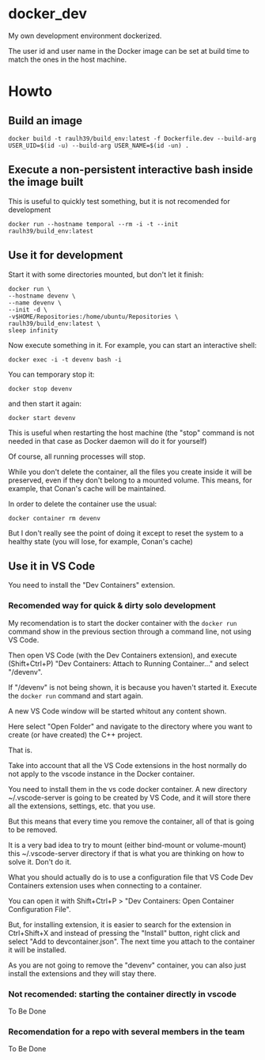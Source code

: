 # docker_dev

My own development environment dockerized.

The user id and user name in the Docker image can be set at build time to match the ones in the host machine.

# Howto

## Build an image

```
docker build -t raulh39/build_env:latest -f Dockerfile.dev --build-arg USER_UID=$(id -u) --build-arg USER_NAME=$(id -un) .
```

## Execute a non-persistent interactive bash inside the image built
This is useful to quickly test something, but it is not recomended for development
```
docker run --hostname temporal --rm -i -t --init raulh39/build_env:latest
```

## Use it for development

Start it with some directories mounted, but don't let it finish:

```
docker run \
--hostname devenv \
--name devenv \
--init -d \
-v$HOME/Repositories:/home/ubuntu/Repositories \
raulh39/build_env:latest \
sleep infinity
```

Now execute something in it. For example, you can start an interactive shell:
```
docker exec -i -t devenv bash -i
```

You can temporary stop it:
```
docker stop devenv
```
and then start it again:
```
docker start devenv
```
This is useful when restarting the host machine (the "stop" command is not needed in that case as Docker daemon will do it for yourself)

Of course, all running processes will stop.

While you don't delete the container, all the files you create inside it will be preserved, even if they don't belong to a mounted
volume. This means, for example, that Conan's cache will be maintained.

In order to delete the container use the usual:
```
docker container rm devenv
```
But I don't really see the point of doing it except to reset the system to a healthy state (you will lose, for example, Conan's cache)

## Use it in VS Code
You need to install the "Dev Containers" extension.

### Recomended way for quick & dirty solo development

My recomendation is to start the docker container with the `docker run` command show in the previous section through a command line, not using VS Code.

Then open VS Code (with the Dev Containers extension), and execute (Shift+Ctrl+P) "Dev Containers: Attach to Running Container..." and select "/devenv".

If "/devenv" is not being shown, it is because you haven't started it. Execute the `docker run` command and start again.

A new VS Code window will be started whitout any content shown.

Here select "Open Folder" and navigate to the directory where you want to create (or have created) the C++ project.

That is.

Take into account that all the VS Code extensions in the host normally do not apply to the vscode instance in the Docker container.

You need to install them in the vs code docker container. A new directory ~/.vscode-server is going to be created by VS Code, and it will store there all the extensions, settings, etc. that you use.

But this means that every time you remove the container, all of that is going to be removed.

It is a very bad idea to try to mount (either bind-mount or volume-mount) this ~/.vscode-server directory if that is what you are thinking on how to solve it. Don't do it.

What you should actually do is to use a configuration file that VS Code Dev Containers extension uses when connecting to a container.

You can open it with Shift+Ctrl+P > "Dev Containers: Open Container Configuration File".

But, for installing extension, it is easier to search for the extension in Ctrl+Shift+X and instead of pressing the "Install" button, right click and select "Add to devcontainer.json". The next time you attach to the container it will be installed.

As you are not going to remove the "devenv" container, you can also just install the extensions and they will stay there.

### Not recomended: starting the container directly in vscode
To Be Done

### Recomendation for a repo with several members in the team
To Be Done
